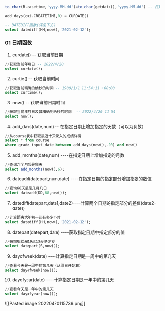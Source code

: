 ```sql
to_char(B.casetime,'yyyy-MM-dd')=to_char(getdate(),'yyyy-MM-dd') -- 日期比较

add_days(cui.CREATETIME,0) = CURDATE()

-- DATEDIFF函数(详见下方)
select datediff(HH,now(),'2021-02-12');
```

### 01 日期函数
1. curdate()  -- 获取当前日期
```sql
//获取当前年月日 -- 2022/4/20
select curdate();
```
2. curtie() -- 获取当前时间
```sql
//获取当前精确的纳秒的时间 -- 1900/1/1 11:54:11 +08:00
select curtime();
```
3. now() -- 获取当前日期时间
```sql
//获取当前年月日及其精确到纳秒的时间  -- 2022/4/20 11:54
select now();
```
4. add_days(date,num) -- 在指定日期上增加指定的天数（可以为负数）
```sql
//从course表中获取最近十天录入的成绩详情
select * from course 
where grade_input_date between add_days(now(),-10) and now();
```
5. add_months(date,num) ----在指定日期上增加指定的月数
```sql
//查询六个月后是哪天
select add_months(now(),6);
```
6. dateadd(datepart,num,date) ----在指定日期的指定部分增加指定的数值
```sql
//查询68天后是几月几日 
select dateadd(DD,68,now());
```
7. datediff(datepart,date1,date2)----计算两个日期的指定部分的差值(date2-date1)
```sql
//计算距离大年初一还有多少小时
select datediff(HH,now(),'2021-02-12');
```
8. datepart(datepart,date) ----获取指定日期中指定部分的值
```sql
//获取现在是19点13分多少秒
select datepart(S,now());
```
9. dayofweek(date) ----计算指定日期是一周中的第几天
```sql
//查看今天是一周中的第几天（从周日开始算）
select dayofweek(now());
```
10. dayofyear(date) ----计算指定日期是一年中的第几天
```sql
//查看今天是一年中的第几天
select dayofyear(now());
```


![[Pasted image 20220420115739.png]]